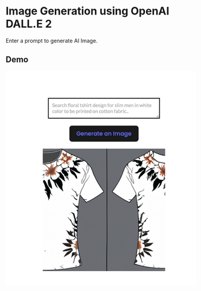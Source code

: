 
# Image Generation using OpenAI DALL.E 2

Enter a prompt to generate AI Image.


## Demo

![Logo](https://github.com/yashkumat/dalle-2-Image-genenration/blob/main/WhatsApp%20Image%202023-02-07%20at%2015.12.44.jpeg)
